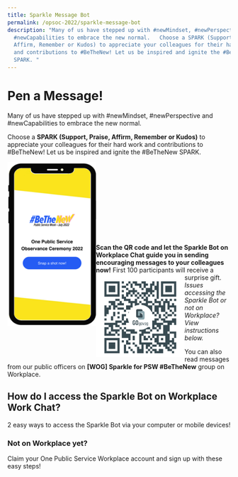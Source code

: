 ```yaml
---
title: Sparkle Message Bot
permalink: /opsoc-2022/sparkle-message-bot
description: "Many of us have stepped up with #newMindset, #newPerspective and
  #newCapabilities to embrace the new normal.   Choose a SPARK (Support, Praise,
  Affirm, Remember or Kudos) to appreciate your colleagues for their hard work
  and contributions to #BeTheNew! Let us be inspired and ignite the #BeTheNew
  SPARK. "
---
```

# Pen a Message!
Many of us have stepped up with #newMindset, #newPerspective and #newCapabilities to embrace the new normal. 

Choose a <b>SPARK (Support, Praise, Affirm, Remember or Kudos)</b> to appreciate your colleagues for their hard work and contributions to #BeTheNew! Let us be inspired and ignite the #BeTheNew SPARK. 


<img src="/images/bethenew2022.png" alt="QR Code" style="width:200px;" align="left"/>
<br><br><br><br><br><br><br><br><br><br>

<b>Scan the QR code and let the Sparkle Bot on Workplace Chat guide you in sending encouraging messages to your colleagues now!</b> First 100 participants will receive a surprise gift.
<img src="/images/Photo QR.png" alt="QR Code" style="width:200px;" align="left"/>
<i>Issues accessing the Sparkle Bot or not on Workplace? View instructions below.</i><br>

You can also read messages from our public officers on <b>[WOG] Sparkle for PSW #BeTheNew</b> group on Workplace.

## How do I access the Sparkle Bot on Workplace Work Chat?
2 easy ways to access the Sparkle Bot via your computer or mobile devices!

### Not on Workplace yet?
Claim your One Public Service Workplace account and sign up with these easy steps!